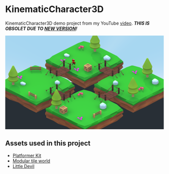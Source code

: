 # KinematicCharacter3D
KinematicCharacter3D demo project from my YouTube [video](https://www.youtube.com/watch?v=DF4kxLtxoyc). ***THIS IS OBSOLET DUE TO [NEW VERSION](https://github.com/jegor377/NewKinematicCharacter3D)!***

![preview image](./preview.png)

## Assets used in this project
* [Platformer Kit](https://www.kenney.nl/assets/platformer-kit)
* [Modular tile world](https://mihailt.itch.io/modular-tile-world)
* [Little Devil](https://igorasbarbarian.itch.io/animated-low-poly-little-devil-character)
